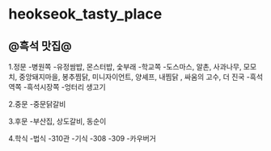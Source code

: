 # heokseok_tasty_place
## @흑석 맛집@

1.정문
 -병원쪽
  -유정쌈밥, 몬스터밥, 숯부래
 -학교쪽
  -도스마스, 알촌, 사과나무, 모모치, 중앙돼지마을, 봉추찜닭, 미니자이언트, 양셰프, 내찜닭 , 싸움의 고수, 더 진국
 -흑석역쪽
 -흑석시장쪽
  -엉터리 생고기

2.중문
 -중문닭갈비

3.후문
 -부산집, 상도갈비, 동순이

4.학식
 -법식
 -310관
 -기식
  -308
  -309
 -카우버거
